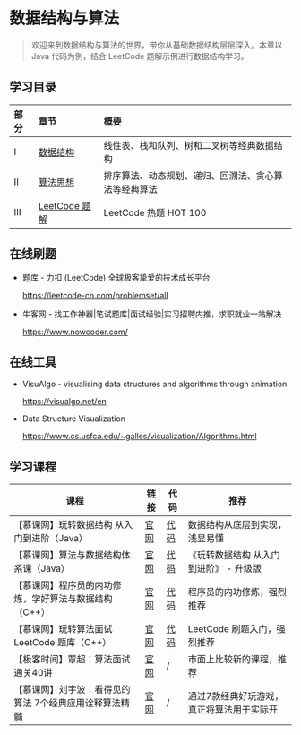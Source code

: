 # 数据结构与算法

> 欢迎来到数据结构与算法的世界，带你从基础数据结构层层深入。本章以 Java 代码为例，结合 LeetCode 题解示例进行数据结构学习。



## 学习目录

| 部分 | 章节                         | 概要                                                 |
| :--- | :--------------------------- | :--------------------------------------------------- |
| Ⅰ    | [数据结构](数据结构.md)      | 线性表、栈和队列、树和二叉树等经典数据结构           |
| Ⅱ    | [算法思想](算法思想.md)      | 排序算法、动态规划、递归、回溯法、贪心算法等经典算法 |
| Ⅲ    | [LeetCode 题解](LeetCode.md) | LeetCode 热题 HOT 100                                |



## 在线刷题

- 题库 - 力扣 (LeetCode) 全球极客挚爱的技术成长平台

  https://leetcode-cn.com/problemset/all

- 牛客网 - 找工作神器|笔试题库|面试经验|实习招聘内推，求职就业一站解决

  https://www.nowcoder.com/



## 在线工具

- VisuAlgo - visualising data structures and algorithms through animation

  https://visualgo.net/en

- Data Structure Visualization

  https://www.cs.usfca.edu/~galles/visualization/Algorithms.html



## 学习课程

| 课程                                                   | 链接                                                    | 代码                                                         | 推荐                                      |
| ------------------------------------------------------ | ------------------------------------------------------- | ------------------------------------------------------------ | ----------------------------------------- |
| 【慕课网】玩转数据结构 从入门到进阶（Java）            | [官网](https://coding.imooc.com/class/chapter/207.html) | [代码](https://github.com/liuyubobobo/Play‑with‑Data‑Structures) | 数据结构从底层到实现，浅显易懂            |
| 【慕课网】算法与数据结构体系课（Java）<br/>            | [官网](https://class.imooc.com/datastructure#Anchor)    | [代码](https://github.com/frank‑lam/Algorithm)               | 《玩转数据结构 从入门到进阶》 - 升级版    |
| 【慕课网】程序员的内功修炼，学好算法与数据结构（C++）  | [官网](https://coding.imooc.com/class/chapter/71.html)  | [代码](https://github.com/liuyubobobo/Play‑with‑Algorithms)  | 程序员的内功修炼，强烈推荐                |
| 【慕课网】玩转算法面试 LeetCode 题库（C++）            | [官网](https://coding.imooc.com/class/chapter/82.html)  | [代码](https://github.com/liuyubobobo/Play‑with‑Algorithm‑Interview) | LeetCode 刷题入门，强烈推荐               |
| 【极客时间】覃超：算法面试通关40讲                     | [官网](https://time.geekbang.org/course/intro/130)      | /                                                            | 市面上比较新的课程，推荐                  |
| 【慕课网】刘宇波：看得见的算法 7个经典应用诠释算法精髓 | [官网](https://coding.imooc.com/class/chapter/138.html) | /                                                            | 通过7款经典好玩游戏，真正将算法用于实际开 |

